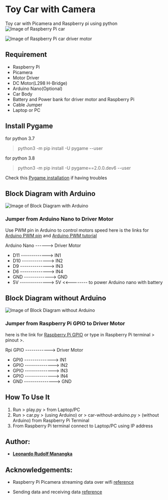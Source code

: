 # Toy Car with Camera

Toy car with Picamera and Raspberry pi using python
![Image of Raspberry Pi car](https://github.com/Lmanangka/toy-car-with-camera/tree/master/img/Rpi-car.jpg)

![Image of Raspberry Pi car driver motor](https://github.com/Lmanangka/toy-car-with-camera/tree/master/img/Rpi-car-Driver-Motor)

## Requirement

* Raspberry Pi
* Picamera
* Motor Driver
* DC Motor(L298 H-Bridge)
* Arduino Nano(Optional)
* Car Body
* Battery and Power bank for driver motor and Raspberry Pi
* Cable Jumper
* Laptop or PC

## Install Pygame

for python 3.7
> python3 -m pip install -U pygame --user

for python 3.8
> python3 -m pip install -U pygame==2.0.0.dev6 --user

Check this [Pygame installation](https://www.pygame.org/wiki/GettingStarted) if having troubles

## Block Diagram with Arduino

![Image of Block Diagram with Arduino](https://github.com/Lmanangka/toy-car-with-camera/tree/master/img/Rpi-car-with-arduino.png)

### Jumper from Arduino Nano to Driver Motor

Use PWM pin in Arduino to control motors speed
here is the links for [Arduino PWM pin](https://www.arduino.cc/reference/en/language/functions/analog-io/analogwrite/) and [Arduino PWM tutorial](https://www.arduino.cc/en/tutorial/PWM)

Arduino Nano ------> Driver Motor
* D11 -------------> IN1
* D10 -------------> IN2
* D9 --------------> IN3
* D6 --------------> IN4
* GND -------------> GND
* 5V --------------> 5V <<-------- to power Arduino nano with battery

## Block Diagram without Arduino

![Image of Block Diagram without Arduino](https://github.com/Lmanangka/toy-car-with-camera/tree/master/img/Rpi-car-without-arduino.png)

### Jumper from Raspberry Pi GPIO to Driver Motor

here is the link for [Raspberry Pi GPIO](https://pinout.xyz/#) or type in Raspberry Pi terminal > pinout >.

Rpi GPIO ------------> Driver Motor
* GPI0 --------------> IN1
* GPIO --------------> IN2
* GPIO --------------> IN3
* GPIO --------------> IN4
* GND ---------------> GND

## How To Use It

1. Run > play.py > from Laptop/PC
2. Run > car.py > (using Arduino) or > car-without-arduino.py > (without Arduino) from Raspberry Pi Terminal
3. From Raspberry Pi terminal connect to Laptop/PC using IP address

## Author:

* [**Leonardo Rudolf Manangka**](https://github.com/Lmanangka)

## Acknowledgements:

* Raspberry Pi Picamera streaming data over wifi [reference](https://github.com/hamuchiwa/AutoRCCar)

* Sending data and receiving data [reference](https://www.youtube.com/watch?v=Lbfe3-v7yE0)
